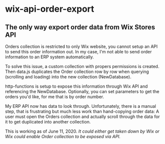 # wix-api-order-export
## The only way export order data from Wix Stores API

Orders collection is restricted to only Wix website, you cannot setup an API to send this order information out. In my case, I'm not able to send order information to an ERP system automatically.

To solve this issue, a custom collection with propers permissions is created. Then data.js duplicates the Order collection row by row when querying (scrolling and loading) into the new collection (NewDatabase).

http-functions is setup to expose this information through Wix API and referencing the NewDatabase. Optionally, you can set parameters to get the orders you'd like, for me that is by order number.

My ERP API now has data to look through. Unfortunately, there is a manual step, that is frustrating but much less work than hand-copying order data:  A user must open the Orders collection and actually scroll through the data for it to get duplicated into another collection.

This is working as of June 11, 2020. *It could either get taken down by Wix or Wix could enable Order collection to be exposed via API.*
